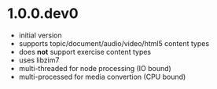 # 1.0.0.dev0

- initial version
- supports topic/document/audio/video/html5 content types
- does **not** support exercise content types
- uses libzim7
- multi-threaded for node processing (IO bound)
- multi-processed for media convertion (CPU bound)
